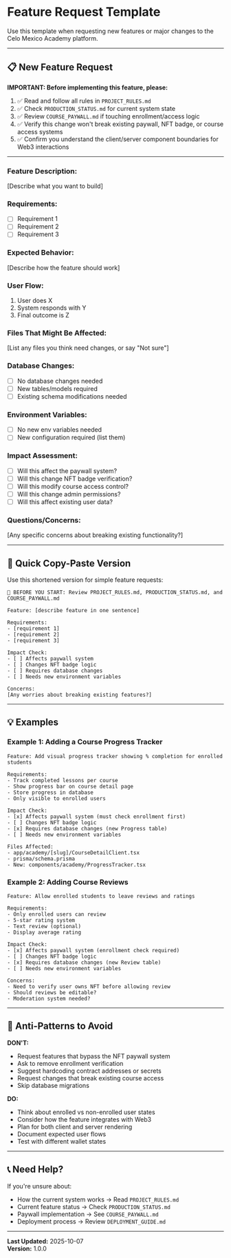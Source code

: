 # Feature Request Template

Use this template when requesting new features or major changes to the Celo Mexico Academy platform.

---

## 📋 New Feature Request

**IMPORTANT: Before implementing this feature, please:**

1. ✅ Read and follow all rules in `PROJECT_RULES.md`
2. ✅ Check `PRODUCTION_STATUS.md` for current system state
3. ✅ Review `COURSE_PAYWALL.md` if touching enrollment/access logic
4. ✅ Verify this change won't break existing paywall, NFT badge, or course access systems
5. ✅ Confirm you understand the client/server component boundaries for Web3 interactions

---

### Feature Description:
[Describe what you want to build]

### Requirements:
- [ ] Requirement 1
- [ ] Requirement 2
- [ ] Requirement 3

### Expected Behavior:
[Describe how the feature should work]

### User Flow:
1. User does X
2. System responds with Y
3. Final outcome is Z

### Files That Might Be Affected:
[List any files you think need changes, or say "Not sure"]

### Database Changes:
- [ ] No database changes needed
- [ ] New tables/models required
- [ ] Existing schema modifications needed

### Environment Variables:
- [ ] No new env variables needed
- [ ] New configuration required (list them)

### Impact Assessment:
- [ ] Will this affect the paywall system?
- [ ] Will this change NFT badge verification?
- [ ] Will this modify course access control?
- [ ] Will this change admin permissions?
- [ ] Will this affect existing user data?

### Questions/Concerns:
[Any specific concerns about breaking existing functionality?]

---

## 🎯 Quick Copy-Paste Version

Use this shortened version for simple feature requests:

```
🚨 BEFORE YOU START: Review PROJECT_RULES.md, PRODUCTION_STATUS.md, and COURSE_PAYWALL.md

Feature: [describe feature in one sentence]

Requirements:
- [requirement 1]
- [requirement 2]
- [requirement 3]

Impact Check:
- [ ] Affects paywall system
- [ ] Changes NFT badge logic
- [ ] Requires database changes
- [ ] Needs new environment variables

Concerns:
[Any worries about breaking existing features?]
```

---

## 💡 Examples

### Example 1: Adding a Course Progress Tracker

```
Feature: Add visual progress tracker showing % completion for enrolled students

Requirements:
- Track completed lessons per course
- Show progress bar on course detail page
- Store progress in database
- Only visible to enrolled users

Impact Check:
- [x] Affects paywall system (must check enrollment first)
- [ ] Changes NFT badge logic
- [x] Requires database changes (new Progress table)
- [ ] Needs new environment variables

Files Affected:
- app/academy/[slug]/CourseDetailClient.tsx
- prisma/schema.prisma
- New: components/academy/ProgressTracker.tsx
```

### Example 2: Adding Course Reviews

```
Feature: Allow enrolled students to leave reviews and ratings

Requirements:
- Only enrolled users can review
- 5-star rating system
- Text review (optional)
- Display average rating

Impact Check:
- [x] Affects paywall system (enrollment check required)
- [ ] Changes NFT badge logic
- [x] Requires database changes (new Review table)
- [ ] Needs new environment variables

Concerns:
- Need to verify user owns NFT before allowing review
- Should reviews be editable?
- Moderation system needed?
```

---

## 🚫 Anti-Patterns to Avoid

**DON'T:**
- Request features that bypass the NFT paywall system
- Ask to remove enrollment verification
- Suggest hardcoding contract addresses or secrets
- Request changes that break existing course access
- Skip database migrations

**DO:**
- Think about enrolled vs non-enrolled user states
- Consider how the feature integrates with Web3
- Plan for both client and server rendering
- Document expected user flows
- Test with different wallet states

---

## 📞 Need Help?

If you're unsure about:
- How the current system works → Read `PROJECT_RULES.md`
- Current feature status → Check `PRODUCTION_STATUS.md`
- Paywall implementation → See `COURSE_PAYWALL.md`
- Deployment process → Review `DEPLOYMENT_GUIDE.md`

---

**Last Updated:** 2025-10-07  
**Version:** 1.0.0
